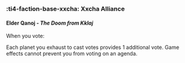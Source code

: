 ### :ti4-faction-base-xxcha: **Xxcha Alliance**

####  Elder Qanoj - _The Doom from Kklaj_

When you vote:

Each planet you exhaust to cast votes provides 1 additional vote. Game effects cannot prevent you from voting on an agenda.
